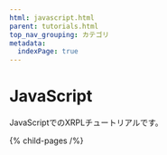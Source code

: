 ```yaml
---
html: javascript.html
parent: tutorials.html
top_nav_grouping: カテゴリ
metadata:
  indexPage: true
---
```

# JavaScript

JavaScriptでのXRPLチュートリアルです。


{% child-pages /%}
